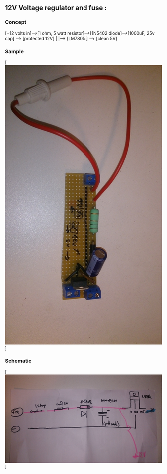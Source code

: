 ## 12V Voltage regulator and fuse : 

### Concept
[+12 volts in]-->[1 ohm, 5 watt resistor]-->[1N5402 diode]-->[1000uF, 25v cap]  --> [protected 12V]
                                                                                |
                                                                                |--> [LM7805 ] --> [clean 5V]

### Sample
[![N|Solid](https://github.com/nliaudat/robot-drummer/raw/master/Img_Vid/12V_voltage_regulator.jpg)]


### Schematic
[![N|Solid](https://github.com/nliaudat/robot-drummer/raw/master/Img_Vid/12V_voltage_protection_5v_schematic.jpg)]
